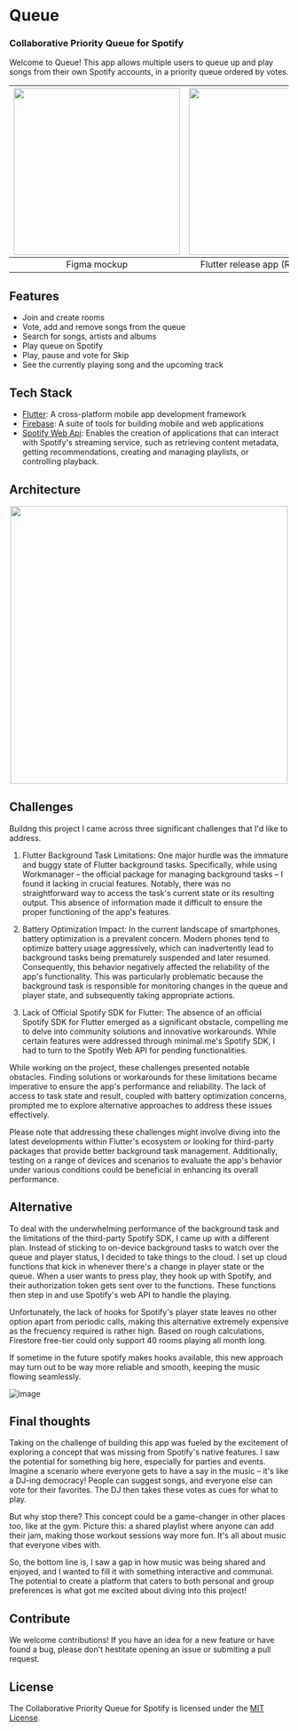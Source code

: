 # Queue 
### Collaborative Priority Queue for Spotify

Welcome to Queue! This app allows multiple users to queue up and play songs from their own Spotify accounts, in a priority queue ordered by votes.

<div align="center">

| <img src="https://user-images.githubusercontent.com/95779146/209579660-920eb4bd-9a14-4f89-995a-ae3831d262fe.jpg" width="300" /> | <img src="https://github.com/p4sscode/queue/assets/95779146/820a33ae-f6ec-4f24-812c-614d9625778c" width="300"/> | <img src="https://github.com/p4sscode/queue/assets/95779146/2b45ad04-e2ae-4428-89e5-8b97f8cf5336" width="300"/> |
| :---: | :---: | :---: |
| Figma mockup | Flutter release app (Room Screen) | Flutter release app (Search Screen) |
</div>

## Features

- Join and create rooms 
- Vote, add and remove songs from the queue
- Search for songs, artists and albums
- Play queue on Spotify
- Play, pause and vote for Skip
- See the currently playing song and the upcoming track

## Tech Stack

- [Flutter](https://flutter.dev): A cross-platform mobile app development framework
- [Firebase](https://firebase.google.com): A suite of tools for building mobile and web applications
- [Spotify Web Api](https://developer.spotify.com/documentation/web-api): Enables the creation of applications that can interact with Spotify's streaming service, such as retrieving content metadata, getting recommendations, creating and managing playlists, or controlling playback.

## Architecture
<div align="center">

<img src="https://github.com/p4sscode/queue/assets/95779146/1065a560-c181-4116-8797-8eda1eee7029" width="500"/>
</div>

## Challenges

Buildng this project I came across three significant challenges that I'd like to address.

1. Flutter Background Task Limitations:
One major hurdle was the immature and buggy state of Flutter background tasks. Specifically, while using Workmanager – the official package for managing background tasks – I found it lacking in crucial features. Notably, there was no straightforward way to access the task's current state or its resulting output. This absence of information made it difficult to ensure the proper functioning of the app's features.

2. Battery Optimization Impact:
In the current landscape of smartphones, battery optimization is a prevalent concern. Modern phones tend to optimize battery usage aggressively, which can inadvertently lead to background tasks being prematurely suspended and later resumed. Consequently, this behavior negatively affected the reliability of the app's functionality. This was particularly problematic because the background task is responsible for monitoring changes in the queue and player state, and subsequently taking appropriate actions.

3. Lack of Official Spotify SDK for Flutter:
The absence of an official Spotify SDK for Flutter emerged as a significant obstacle, compelling me to delve into community solutions and innovative workarounds. While certain features were addressed through minimal.me's Spotify SDK, I had to turn to the Spotify Web API for pending functionalities.

While working on the project, these challenges presented notable obstacles. Finding solutions or workarounds for these limitations became imperative to ensure the app's performance and reliability. The lack of access to task state and result, coupled with battery optimization concerns, prompted me to explore alternative approaches to address these issues effectively.

Please note that addressing these challenges might involve diving into the latest developments within Flutter's ecosystem or looking for third-party packages that provide better background task management. Additionally, testing on a range of devices and scenarios to evaluate the app's behavior under various conditions could be beneficial in enhancing its overall performance.

## Alternative
To deal with the underwhelming performance of the background task and the limitations of the third-party Spotify SDK, I came up with a different plan. Instead of sticking to on-device background tasks to watch over the queue and player status, I decided to take things to the cloud. I set up cloud functions that kick in whenever there's a change in player state or the queue. When a user wants to press play, they hook up with Spotify, and their authorization token gets sent over to the functions. These functions then step in and use Spotify's web API to handle the playing. 

Unfortunately, the lack of hooks for Spotify's player state leaves no other option apart from periodic calls, making this alternative extremely expensive as the frecuency required is rather high. Based on rough calculations, Firestore free-tier could only support 40 rooms playing all month long.

If sometime in the future spotify makes hooks available, this new approach may turn out to be way more reliable and smooth, keeping the music flowing seamlessly. 

![image](https://github.com/p4sscode/queue/assets/95779146/8bb39252-5898-46fc-9e8a-212964f71c41)

## Final thoughts

Taking on the challenge of building this app was fueled by the excitement of exploring a concept that was missing from Spotify's native features. I saw the potential for something big here, especially for parties and events. Imagine a scenario where everyone gets to have a say in the music – it's like a DJ-ing democracy! People can suggest songs, and everyone else can vote for their favorites. The DJ then takes these votes as cues for what to play.

But why stop there? This concept could be a game-changer in other places too, like at the gym. Picture this: a shared playlist where anyone can add their jam, making those workout sessions way more fun. It's all about music that everyone vibes with.

So, the bottom line is, I saw a gap in how music was being shared and enjoyed, and I wanted to fill it with something interactive and communal. The potential to create a platform that caters to both personal and group preferences is what got me excited about diving into this project!

## Contribute

We welcome contributions! If you have an idea for a new feature or have found a bug, please don't hestitate opening an issue or submiting a pull request.

## License

The Collaborative Priority Queue for Spotify is licensed under the [MIT License](https://opensource.org/license/mit/).
